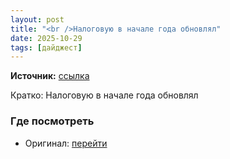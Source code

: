 ```yaml
---
layout: post
title: "<br />Налоговую в начале года обновлял"
date: 2025-10-29
tags: [дайджест]
---
```


**Источник:** [ссылка](https://t.me/videostox/191461)

Кратко: Налоговую в начале года обновлял

### Где посмотреть
- Оригинал: [перейти]({link})
